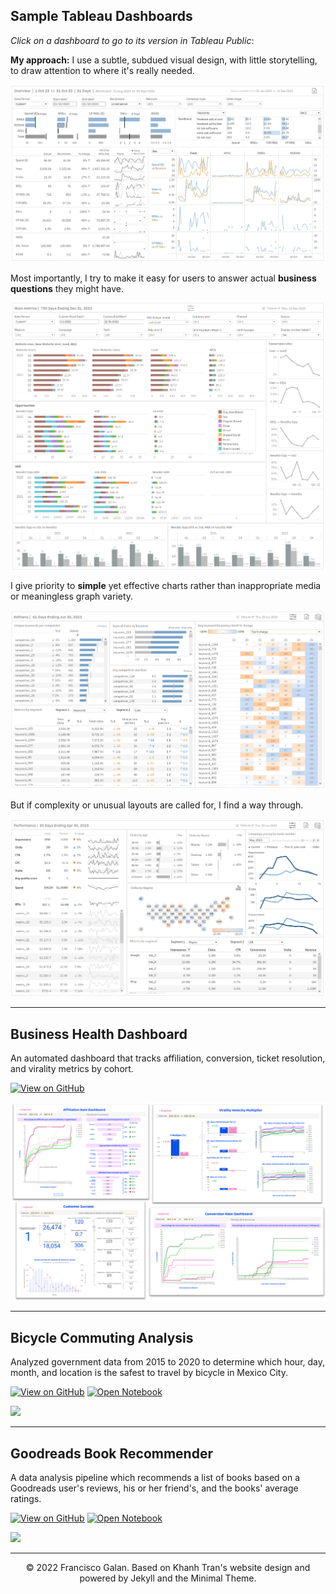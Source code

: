 ## Sample Tableau Dashboards

*Click on a dashboard to go to its version in Tableau Public*:

**My approach:** I use a subtle, subdued visual design, with little storytelling, to draw attention to where it's really needed.

[![Dash1](https://raw.githubusercontent.com/FranciscoGalan/FranciscoGalan.github.io/main/images/Sample%20dashboards/Dash9.PNG)](https://raw.githubusercontent.com/FranciscoGalan/FranciscoGalan.github.io/main/images/Sample%20dashboards/Dash9.PNG)



Most importantly, I try to make it easy for users to answer actual **business questions** they might have.

[![Attribution](https://raw.githubusercontent.com/FranciscoGalan/FranciscoGalan.github.io/main/images/Sample%20dashboards/Attribution_dash.PNG)](https://public.tableau.com/views/Marketingattributiondashboard/Mainmetrics?:language=en-US&:display_count=n&:origin=viz_share_link)



I give priority to **simple** yet effective charts rather than inappropriate media or meaningless graph variety.

[![](https://raw.githubusercontent.com/FranciscoGalan/FranciscoGalan.github.io/main/images/Sample%20dashboards/Adthena2.PNG)](https://public.tableau.com/views/Keywordsdashboard/Adthena?:language=en-US&:display_count=n&:origin=viz_share_link)



But if complexity or unusual layouts are called for, I find a way through.

[![](https://raw.githubusercontent.com/FranciscoGalan/FranciscoGalan.github.io/main/images/Sample%20dashboards/Paid_search_Performance.PNG)](https://public.tableau.com/views/MarketingPerformanceDashboard_17037102320280/Performance?:language=en-US&:display_count=n&:origin=viz_share_link)



------

## Business Health Dashboard

An automated dashboard that tracks affiliation, conversion, ticket resolution, and virality metrics by cohort.

[![View on GitHub](https://img.shields.io/badge/GitHub-View_on_GitHub-blue?logo=GitHub)](https://github.com/FranciscoGalan/Business_Health_Dashboard)

![](https://raw.githubusercontent.com/FranciscoGalan/Business_Health_Dashboard/main/Media/Business%20Health%20Dashboard.png)



---


## Bicycle Commuting Analysis

Analyzed government data from 2015 to 2020 to determine which hour, day, month, and location is the safest to travel by bicycle in Mexico City.

[![View on GitHub](https://img.shields.io/badge/GitHub-View_on_GitHub-blue?logo=GitHub)](https://github.com/FranciscoGalan/Bicycle_Commuting_Mexico_City) [![Open Notebook](https://img.shields.io/badge/Jupyter-Open_Notebook-blue?logo=Jupyter)](https://nbviewer.org/github/FranciscoGalan/Bicycle_Commuting_Mexico_City/blob/main/main.ipynb)

![](https://raw.githubusercontent.com/FranciscoGalan/Bicycle_Commuting_Mexico_City/main/Media/Mapa_incidentes_viales.jpg)



---


## Goodreads Book Recommender

A data analysis pipeline which recommends a list of books based on a Goodreads user's reviews, his or her friend's, and the books' average  ratings.

[![View on GitHub](https://img.shields.io/badge/GitHub-View_on_GitHub-blue?logo=GitHub)](https://github.com/FranciscoGalan/Goodreads_Book_Recommender) [![Open Notebook](https://img.shields.io/badge/Jupyter-Open_Notebook-blue?logo=Jupyter)](https://nbviewer.org/github/FranciscoGalan/Goodreads_Book_Recommender/blob/main/main.ipynb)

![](https://raw.githubusercontent.com/FranciscoGalan/Goodreads_Book_Recommender/main/Media/recommended_books_francisco_galan.PNG)

---
<center>© 2022 Francisco Galan. Based on Khanh Tran's website design and powered by Jekyll and the Minimal Theme.</center>

